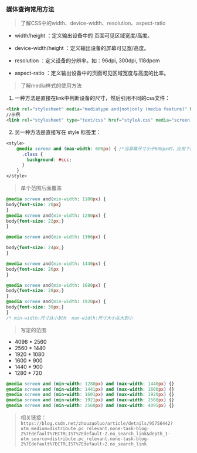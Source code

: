 ### 媒体查询常用方法

> 了解CSS中的width、device-width、resolution、aspect-ratio

- width/height ：定义输出设备中的 页面可见区域宽度/高度。

- device-width/height ：定义输出设备的屏幕可见宽/高度。

- resolution ：定义设备的分辨率。如：96dpi, 300dpi, 118dpcm

- aspect-ratio ：定义输出设备中的页面可见区域宽度与高度的比率。

> 了解media样式的使用方法

1. 一种方法是直接在link中判断设备的尺寸，然后引用不同的css文件：

```html
<link rel="stylesheet" media="mediatype and|not|only (media feature)" href="mystylesheet.css">
//示例
<link rel="stylesheet" type="text/css" href="styleA.css" media="screen and (min-width: 400px)">
```



2. 另一种方法是直接写在 style 标签里：


```css
<style>
    @media screen and (max-width: 600px) { /*当屏幕尺寸小于600px时，应用下面的CSS样式*/
      .class {
        background: #ccc;
      }
    }
</style>
```





> 单个范围后面覆盖

```css
@media screen and(min-width: 1100px) {
body{font-size: 20px}
} 
@media screen and(min-width: 1280px) {
body{font-size: 22px;}
} 

@media screen and(min-width: 1366px) {

body{font-size: 24px;}
}  

@media screen and(min-width: 1440px) {
body{font-size: 26px }
} 

@media screen and(min-width: 1680px) {
body{font-size: 28px;}
} 
@media screen and(min-width: 1920px) {
body{font-size: 30px;}
} 
/* min-width:尺寸从小到大  max-width:尺寸大小从大到小 
```

> 写定的范围

- 4096 * 2560
- 2560 * 1440
- 1920 * 1080
- 1600 * 900
- 1440 * 900
- 1280 * 720

```css
@media screen and (min-width: 1280px) and (max-width: 1440px) {}
@media screen and (min-width: 1441px) and (max-width: 1600px) {}
@media screen and (min-width: 1601px) and (max-width: 1920px) {}
@media screen and (min-width: 1921px) and (max-width: 2560px) {}
@media screen and (min-width: 2560px) and (max-width: 4095px) {}
```

> 相关链接：`https://blog.csdn.net/zhouzuoluo/article/details/95756442?utm_medium=distribute.pc_relevant.none-task-blog-2%7Edefault%7ECTRLIST%7Edefault-2.no_search_link&depth_1-utm_source=distribute.pc_relevant.none-task-blog-2%7Edefault%7ECTRLIST%7Edefault-2.no_search_link`